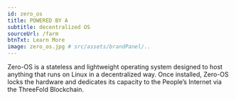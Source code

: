 ```yaml
---
id: zero_os
title: POWERED BY A 
subtitle: decentralized OS 
sourceUrl: /farm
btnTxt: Learn More
image: zero_os.jpg # src/assets/brandPanel/..
---
```


Zero-OS is a stateless and lightweight operating system designed to host anything that runs on Linux in a decentralized way. Once installed, Zero-OS locks the hardware and dedicates its capacity to the People’s Internet via the ThreeFold Blockchain.
